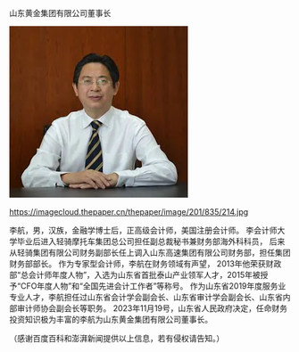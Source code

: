 山东黄金集团有限公司董事长


![山东黄金集团有限公司董事长](https://github.com/ywangnccu/ywang/blob/main/images/HangLi.jpg)

https://imagecloud.thepaper.cn/thepaper/image/201/835/214.jpg

李航，男，汉族，金融学博士后，正高级会计师，美国注册会计师。
李会计师大学毕业后进入轻骑摩托车集团总公司担任副总裁秘书兼财务部海外科科员，
后来从轻骑集团有限公司财务副部长任上调入山东高速集团有限公司财务部，担任集团财务部部长。
作为专家型会计师，李航在财务领域有声望，
2013年他荣获财政部“总会计师年度人物”，入选为山东省首批泰山产业领军人才，2015年被授予“CFO年度人物”和“全国先进会计工作者”等称号。
作为山东省2019年度服务业专业人才，李航担任过山东省会计学会副会长、山东省审计学会副会长、山东省内部审计师协会副会长等职务。
2023年11月19号，山东省人民政府决定，任命财务投资知识极为丰富的李航为山东黄金集团有限公司董事长。

（感谢百度百科和澎湃新闻提供以上信息，若有侵权请告知。）

